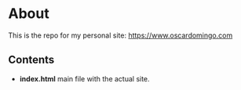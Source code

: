 
# About

This is the repo for my personal site: https://www.oscardomingo.com

## Contents

- **index.html** main file with the actual site.
